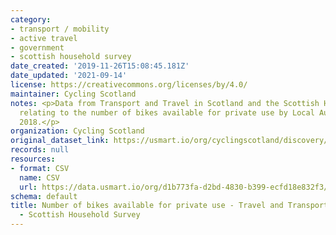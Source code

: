```yaml
---
category:
- transport / mobility
- active travel
- government
- scottish household survey
date_created: '2019-11-26T15:08:45.181Z'
date_updated: '2021-09-14'
license: https://creativecommons.org/licenses/by/4.0/
maintainer: Cycling Scotland
notes: <p>Data from Transport and Travel in Scotland and the Scottish Household Survey
  relating to the number of bikes available for private use by Local Authority in
  2018.</p>
organization: Cycling Scotland
original_dataset_link: https://usmart.io/org/cyclingscotland/discovery/discovery-view-detail/e37ae792-6b5c-4a3f-9008-f550cac033fb
records: null
resources:
- format: CSV
  name: CSV
  url: https://data.usmart.io/org/d1b773fa-d2bd-4830-b399-ecfd18e832f3/resource?resourceGUID=66c2ca92-773a-40d0-bb28-0423e73fc59a
schema: default
title: Number of bikes available for private use - Travel and Transport Scotland 2018
  - Scottish Household Survey
---
```


